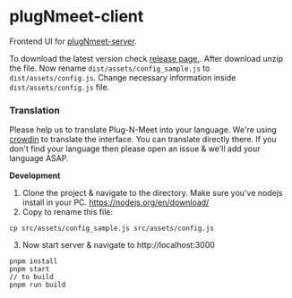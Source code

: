 # plugNmeet-client
Frontend UI for [plugNmeet-server](https://github.com/mynaparrot/plugNmeet-server).

To download the latest version check [release page.](https://github.com/mynaparrot/plugNmeet-client/releases). After
download unzip the file. Now rename `dist/assets/config_sample.js` to `dist/assets/config.js`. Change necessary
information inside `dist/assets/config.js` file.

### Translation
Please help us to translate Plug-N-Meet into your language. We're using [crowdin](https://crowdin.com/project/plugnmeet-client) to translate the interface. You can translate directly there. If you don't find your language then please open an issue & we'll add your language ASAP.

**Development**

1) Clone the project & navigate to the directory. Make sure you've nodejs install in your
   PC. https://nodejs.org/en/download/
2) Copy to rename this file:

```
cp src/assets/config_sample.js src/assets/config.js
```

3) Now start server & navigate to http://localhost:3000

```
pnpm install
pnpm start
// to build
pnpm run build
```
